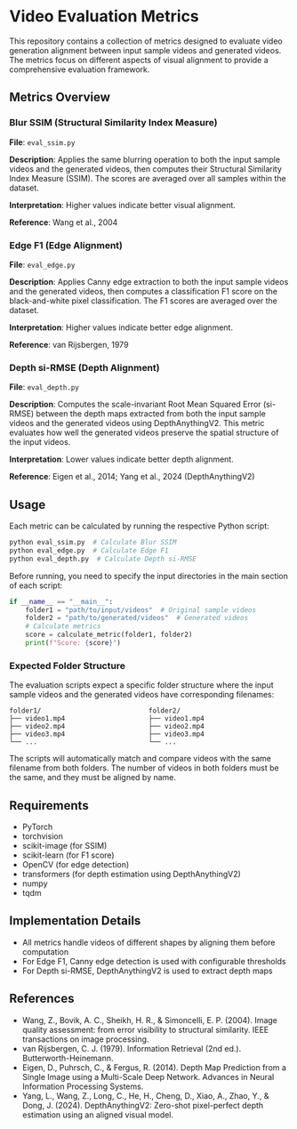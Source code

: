 # Video Evaluation Metrics

This repository contains a collection of metrics designed to evaluate video generation alignment between input sample videos and generated videos. The metrics focus on different aspects of visual alignment to provide a comprehensive evaluation framework.

## Metrics Overview

### Blur SSIM (Structural Similarity Index Measure)

**File**: `eval_ssim.py`

**Description**: Applies the same blurring operation to both the input sample videos and the generated videos, then computes their Structural Similarity Index Measure (SSIM). The scores are averaged over all samples within the dataset.

**Interpretation**: Higher values indicate better visual alignment.

**Reference**: Wang et al., 2004

### Edge F1 (Edge Alignment)

**File**: `eval_edge.py`

**Description**: Applies Canny edge extraction to both the input sample videos and the generated videos, then computes a classification F1 score on the black-and-white pixel classification. The F1 scores are averaged over the dataset.

**Interpretation**: Higher values indicate better edge alignment.

**Reference**: van Rijsbergen, 1979

### Depth si-RMSE (Depth Alignment)

**File**: `eval_depth.py`

**Description**: Computes the scale-invariant Root Mean Squared Error (si-RMSE) between the depth maps extracted from both the input sample videos and the generated videos using DepthAnythingV2. This metric evaluates how well the generated videos preserve the spatial structure of the input videos.

**Interpretation**: Lower values indicate better depth alignment.

**Reference**: Eigen et al., 2014; Yang et al., 2024 (DepthAnythingV2)

## Usage

Each metric can be calculated by running the respective Python script:

```bash
python eval_ssim.py  # Calculate Blur SSIM
python eval_edge.py  # Calculate Edge F1
python eval_depth.py  # Calculate Depth si-RMSE
```

Before running, you need to specify the input directories in the main section of each script:

```python
if __name__ == "__main__":
    folder1 = "path/to/input/videos"  # Original sample videos
    folder2 = "path/to/generated/videos"  # Generated videos
    # Calculate metrics
    score = calculate_metric(folder1, folder2)
    print(f"Score: {score}")
```

### Expected Folder Structure

The evaluation scripts expect a specific folder structure where the input sample videos and the generated videos have corresponding filenames:

```
folder1/                           folder2/
├── video1.mp4                     ├── video1.mp4
├── video2.mp4                     ├── video2.mp4
├── video3.mp4                     ├── video3.mp4
└── ...                            └── ...
```

The scripts will automatically match and compare videos with the same filename from both folders. The number of videos in both folders must be the same, and they must be aligned by name.

## Requirements

- PyTorch
- torchvision
- scikit-image (for SSIM)
- scikit-learn (for F1 score)
- OpenCV (for edge detection)
- transformers (for depth estimation using DepthAnythingV2)
- numpy
- tqdm

## Implementation Details

- All metrics handle videos of different shapes by aligning them before computation
- For Edge F1, Canny edge detection is used with configurable thresholds
- For Depth si-RMSE, DepthAnythingV2 is used to extract depth maps

## References

- Wang, Z., Bovik, A. C., Sheikh, H. R., & Simoncelli, E. P. (2004). Image quality assessment: from error visibility to structural similarity. IEEE transactions on image processing.
- van Rijsbergen, C. J. (1979). Information Retrieval (2nd ed.). Butterworth-Heinemann.
- Eigen, D., Puhrsch, C., & Fergus, R. (2014). Depth Map Prediction from a Single Image using a Multi-Scale Deep Network. Advances in Neural Information Processing Systems.
- Yang, L., Wang, Z., Long, C., He, H., Cheng, D., Xiao, A., Zhao, Y., & Dong, J. (2024). DepthAnythingV2: Zero-shot pixel-perfect depth estimation using an aligned visual model. 